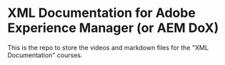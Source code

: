 # XML Documentation for Adobe Experience Manager (or AEM DoX)

This is the repo to store the videos and markdown files for the "XML Documentation" courses.
